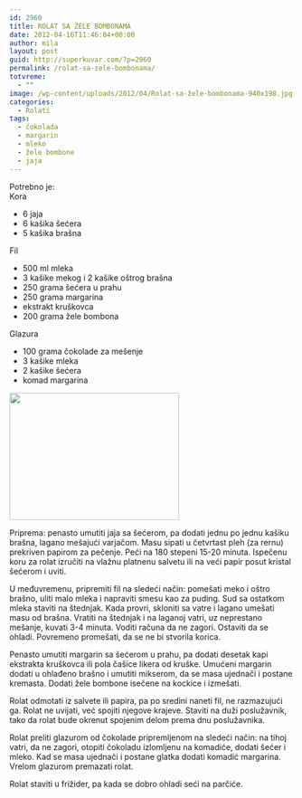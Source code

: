 ```yaml
---
id: 2960
title: ROLAT SA ŽELE BOMBONAMA
date: 2012-04-16T11:46:04+00:00
author: mila
layout: post
guid: http://superkuvar.com/?p=2960
permalink: /rolat-sa-zele-bombonama/
totvreme:
  - ""
image: /wp-content/uploads/2012/04/Rolat-sa-žele-bombonama-940x198.jpg
categories:
  - Rolati
tags:
  - čokolada
  - margarin
  - mleko
  - žele bombone
  - jaja
---
```

Potrebno je:  
Kora

  * 6 jaja
  * 6 kašika šećera
  * 5 kašika brašna

Fil

  * 500 ml mleka
  * 3 kašike mekog i 2 kašike oštrog brašna
  * 250 grama šećera u prahu
  * 250 grama margarina
  * ekstrakt kruškovca
  * 200 grama žele bombona

Glazura

  * 100 grama čokolade za mešenje
  * 3 kašike mleka
  * 2 kašike šećera
  * komad margarina

<img class="alignnone size-medium wp-image-2961" title="Rolat sa žele bombonama" src="//superkuvar.com/wp-content/uploads/2012/04/Rolat-sa-%C5%BEele-bombonama-300x225.jpg" alt="" width="300" height="225" /> 

Priprema: penasto umutiti jaja sa šećerom, pa dodati jednu po jednu kašiku brašna, lagano mešajući varjačom. Masu sipati u četvrtast pleh (za rernu) prekriven papirom za pečenje. Peći na 180 stepeni 15-20 minuta. Ispečenu koru za rolat izručiti na vlažnu platnenu salvetu ili na veći papir posut kristal šećerom i uviti.

U međuvremenu, pripremiti fil na sledeći način: pomešati meko i oštro brašno, uliti malo mleka i napraviti smesu kao za puding. Sud sa ostatkom mleka staviti na štednjak. Kada provri, skloniti sa vatre i lagano umešati masu od brašna. Vratiti na štednjak i na laganoj vatri, uz neprestano mešanje, kuvati 3-4 minuta. Voditi računa da ne zagori. Ostaviti da se ohladi. Povremeno promešati, da se ne bi stvorila korica.

Penasto umutiti margarin sa šećerom u prahu, pa dodati desetak kapi ekstrakta kruškovca ili pola čašice likera od kruške. Umućeni margarin dodati u ohlađeno brašno i umutiti mikserom, da se masa ujednači i postane kremasta. Dodati žele bombone isečene na kockice i izmešati.

Rolat odmotati iz salvete ili papira, pa po sredini naneti fil, ne razmazujući ga. Rolat ne uvijati, već spojiti njegove krajeve.  Staviti na duži poslužavnik, tako da rolat bude okrenut spojenim delom prema dnu poslužavnika.

Rolat preliti glazurom od čokolade pripremljenom na sledeći način: na tihoj vatri, da ne zagori, otopiti čokoladu izlomljenu na komadiće, dodati šećer i mleko. Kad se masa ujednači i postane glatka dodati komadić margarina. Vrelom glazurom premazati rolat.

Rolat staviti u frižider, pa kada se dobro ohladi seći na parčiće.